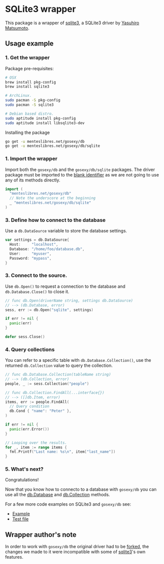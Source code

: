 # SQLite3 wrapper

This package is a wrapper of [sqlite3](https://github.com/mattn/go-sqlite3), a
SQLite3 driver by [Yasuhiro Matsumoto](http://mattn.kaoriya.net/).


## Usage example

### 1. Get the wrapper

Package pre-requisites:

```sh
# OSX
brew install pkg-config
brew install sqlite3

# ArchLinux.
sudo pacman -S pkg-config
sudo pacman -S sqlite3

# Debian based distro.
sudo aptitude install pkg-config
sudo aptitude install libsqlite3-dev
```

Installing the package

```sh
go get -u menteslibres.net/gosexy/db
go get -u menteslibres.net/gosexy/db/sqlite
```

### 1. Import the wrapper

Import both the `gosexy/db` and the `gosexy/db/sqlite` packages. The driver
package must be imported to the
[blank identifier](http://golang.org/doc/effective_go.html#blank) as we are not
going to use any of its methods directly.

```go
import (
  "menteslibres.net/gosexy/db"
  // Note the underscore at the beginning
  _ "menteslibres.net/gosexy/db/sqlite"
)
```

### 3. Define how to connect to the database

Use a `db.DataSource` variable to store the database settings.

```go
var settings = db.DataSource{
  Host:     "localhost",
  Database: "/home/foo/database.db",
  User:     "myuser",
  Password: "mypass",
}
```

### 3. Connect to the source.

Use `db.Open()` to request a connection to the database and
`db.Database.Close()` to close it.

```go
// func db.Open(driverName string, settings db.DataSource)
// --> (db.Database, error)
sess, err := db.Open("sqlite", settings)

if err != nil {
  panic(err)
}

defer sess.Close()
```

### 4. Query collections

You can refer to a specific table with `db.Database.Collection()`, use the
returned `db.Collection` value to query the collection.

```go
// func db.Database.Collection(tableName string)
// --> (db.Collection, error)
people, _ := sess.Collection("people")

// func db.Collection.FindAll(...interface{})
// --> ([]db.Item, error)
items, err := people.FindAll(
  // Query condition
  db.Cond { "name": "Peter" },
)

if err != nil {
  panic(err.Error())
}

// Looping over the results.
for _, item := range items {
  fmt.Printf("Last name: %s\n", item["last_name"])
}
```

### 5. What's next?

Congratulations!

Now that you know how to connecto to a database with `gosexy/db` you can use
all the [db.Database](/gosexy/db/database) and
[db.Collection](/gosexy/db/collection) methods.

For a few more code examples on SQLite3 and `gosexy/db` see:

* [Example](https://github.com/gosexy/db/blob/master/_examples/sqlite/main.go)
* [Test file](https://github.com/gosexy/db/blob/master/sqlite/sqlite_test.go)

## Wrapper author's note

In order to work with `gosexy/db` the original driver had to be
[forked][1], the changes we made to it were incompatible with some of
[sqlite3][2]'s own features.

[1]: https://github.com/xiam/gopostgresql
[2]: https://github.com/mattn/go-sqlite3
